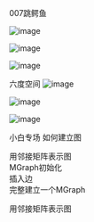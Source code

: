 007跳鳄鱼

![image](https://user-images.githubusercontent.com/50080058/112448589-82d78680-8d8d-11eb-8de0-935911e08deb.png)

![image](https://user-images.githubusercontent.com/50080058/112448646-94b92980-8d8d-11eb-9ebd-212a978f2da4.png)

![image](https://user-images.githubusercontent.com/50080058/112448667-9aaf0a80-8d8d-11eb-99e5-2d9211d0a541.png)


六度空间
![image](https://user-images.githubusercontent.com/50080058/112448813-be725080-8d8d-11eb-8a97-38336b1bf203.png)

![image](https://user-images.githubusercontent.com/50080058/112463125-d3a2ab80-8d9c-11eb-84b3-1fcdcfc6ba8d.png)

![image](https://user-images.githubusercontent.com/50080058/112463154-db625000-8d9c-11eb-950a-cc83394e9628.png)


小白专场  如何建立图  
  
用邻接矩阵表示图  
MGraph初始化  
插入边  
完整建立一个MGraph  

用邻接矩阵表示图  


